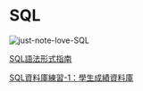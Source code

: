 # SQL

![just-note-love-SQL](https://i.imgur.com/Cqcm7LG.png)

[SQL語法形式指南](https://just-note.xyz/sqlstyle.guide/)

[SQL資料庫練習-1：學生成績資料庫](https://just-note.xyz/Python/SQL-practice-001)
